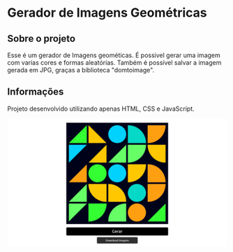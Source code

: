 # Gerador de Imagens Geométricas

## Sobre o projeto

Esse é um gerador de Imagens geométicas. É possivel gerar uma imagem com varias cores e formas aleatórias. Também é possível salvar a imagem gerada em JPG, graças a biblioteca "domtoimage".

## Informações

Projeto desenvolvido utilizando apenas HTML, CSS e JavaScript.

<img src="screenshot.jpg"/>
